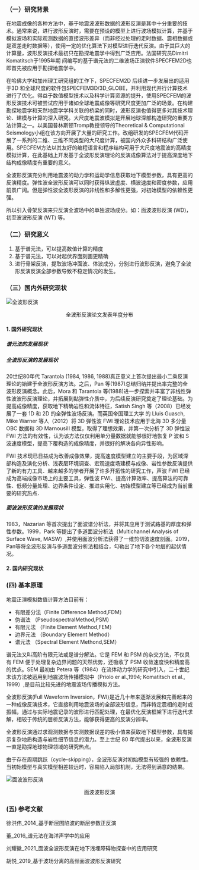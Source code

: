 ### （一）研究背景  

在地震成像的各种方法中，基于地震波波形数据的波形反演是其中十分重要的技术。通常来说，进行波形反演时，需要在预设的模型上进行波场模拟计算，并基于模拟波场和实际观测数据的直接波形差异（而非经过处理的走时数据、震相数据或是双差走时数据等），使用一定的优化算法下对模型进行迭代反演。由于其巨大的计算量，波形反演技术最初只在勘探地震学中得到广泛应用。法国研究员Dimitri Komatitsch于1995年期 间编写的基于谱元法的二维波场正演软件SPECFEM2D也即首先被应用于勘探地震学中。

在哈佛大学和加州理工研究组的工作下，SPECFEM2D 后续进一步发展出的适用于3D 和全球尺度的软件包SPECFEM3D/3D_GLOBE，并利用现代并行计算技术进行了优化。得益于数值模型技术以及科学计算资源的提升，使用SPECFEM的波形反演技术可被尝试应用于诸如全球地震成像等研究尺度更加广泛的场景。在构建勘探地震学和天然地震学学科关联的桥梁的同时，波形反演也值得更多对其技术理论、建模与计算的深入研究。大尺度地震波模拟是开展地球深部构造研究的重要方法计算之一。以美国普林斯顿Tromp教授领导的Theoretical & Computational Seismology小组在该方向开展了大量的研究工作。改组研发的SPECFEM代码开展了一系列的二维、三维不同类型的大尺度计算，被国内外众多科研结构广泛使用。SPECFEM方法以其友好的编程语言和程序结构可用于大尺度地震波的高精度模拟计算，在此基础上开发基于全波形反演理论的反演成像算法对于提高深度地下结构成像精度有重要的意义。


全波形反演充分利用地震波的动力学和运动学信息获取地下模型参数，具有更高的反演精度。弹性波全波形反演可以同时获得纵波虚度、横波速度和密度参数，应用前景广阔。但是弹性波全波形反演的非线性和多解性更强，对初始模型的依赖性更强。

所以引入骨架反演来只反演全波场中的单独波场成分。如：面波波形反演 (WD)，初至波波形反演 (WT) 等。









### （二）研究意义

1. 基于谱元法，可以提高数值计算的精度
2. 基于谱元法，可以对起伏界面刻画更精确
3. 进行骨架反演，提取波场冲面波、体波成分，分别进行波形反演，避免了全波形反演反演全部参数导致不稳定情况的发生。

### （三）国内外研究现状

![全波形反演](https://s2.loli.net/2021/12/26/YnzbjuycDkm439p.png)

<center> 全波形反演论文发表年度分布 </center>

#### 1. 国外研究现状

##### 谱元法的发展现状






##### 全波形反演的发展现状

20世纪80年代 Tarantola (1984, 1986, 1988)真正意义上首次提出最小二乘反演理论的始建于全波形反演方法。之后，Pan 等(1987)总结归纳并提出率完整的全波形反演概念。此后，Mora 和 Tarantola 等(1988)进一步探索并丰富了非线性弹性波波形反演理论，并拓展到黏弹性介质中，为后续反演研究奠定了理论基础。为提高成像精度，获取地下精确岩性和流体特征，Satish Singh 等（2008）已经发展了一套 1D 和 2D 的全弹性波场反演。而英国帝国理工大学 的 Lluis Guasch, Mike Warner 等人（2012）将 3D 弹性波 FWI 理论技术应用于北海 3D 多分量 OBC 数据和 3D MarnousiII 模型，取得了理想效果，并第一次分析了 3D 弹性波 FWI 方法的有效性，认为该方法仅仅利用单分量数据就能够很好地恢复 P 波和 S 波速度模型，提高下覆构造的成像精度，并很好的解决各向异性影响。

FWI 技术现已日益成为改善成像效果，提高速度模型建立的主要手段，为区域深部构造及演化分析、浅表层环境调查、宏观速度场建模与成像、岩性参数反演提供了新的有力工具．越来越多的学者开展了许多开拓性的研究工作，声波 FWI 已经成为高端成像市场上的主要工具，弹性波 FWI、提高计算效率、提高算法的可靠性、低频分量处理、边界条件设定、推进实用化、初始模型建立等已经成为当前重要的研究热点．

##### 面波波形反演的发展现状

1983，Nazarian 等首次提出了面波谱分析法，并将其应用于测试路基的厚度和弹性参数。1999，Park 等提出了多道面波分析法（Multichannel Analysis of Surface Wave, MASW）,并使用面波分析法获得了一维剪切波速度剖面。2019，Pan等将全波形反演与多道面波分析法相结合，勾勒出了地下各个地层的起伏情况。


#### 2. 国内研究现状



### (四) 基本原理

地震正演模拟数值计算方法目前有：

   - 有限差分法（Finite Difference Method,FDM）
   - 伪谱法		（PseudospectralMethod,PSM）
   - 有限元法	（Finite Element Method,FEM）
   - 边界元法	 （Boundary Element Method）
   - 谱元法		（Spectral Element Methond,SEM）

  谱元法又叫高阶有限元法或是谱分解法。它是 FEM 和 PSM 的杂交方法，不仅具有 FEM 便于处理复杂边界问题的天然优势，还吸收了 PSM 收敛速度快和精度高的优点。SEM 最初由 Petera 等（1984）在流体动力学的研究中引入，二十世纪末该方法被运用到地震波场传播模拟中（Priolo er al.,1994; Komatitsch et al., 1999）,是目前比较先进的地震波场传播模拟方法。

全波形反演(Full Waveform Inversion，FWI)是近几十年来逐渐发展和完善起来的一种成像反演技术，它直接利用地震波场的全部波形信息，而非特定震相的走时或振幅，通过与实际地震记录的波形进行匹配处理，在最优化反演框架下进行迭代求解，相较于传统的层析反演方法，能够获得更高的反演分辨率。

全波形反演通过求观测数据与实测数据误差的极小值来获取地下模型参数，具有揭示复杂地质构造与岩性细节信息的潜力。至上世纪 80 年代提出以来，全波形反演一直是勘探地球物理领域的研究热点。

由于存在周期跳跃（cycle-skipping），全波形反演对初始模型有较强的 依赖性。当初始模型与真实模型相差较远时，容易陷入局部机制，无法得到满意的结果。

![面波波形反演](https://raw.githubusercontent.com/erbiaoger/images/master/20211227154245.png)
<center> 面波波形反演 </center>






### (五) 参考文献

徐洪伟_2014_基于断层围陷波的断层参数正反演

董_2016_谱元法在海洋声学中的应用

刘耀徽_2021_面波全波形反演在地下浅埋障碍物探查中的应用研究

胡悦_2019_基于波场分离的高频面波波形反演研究


